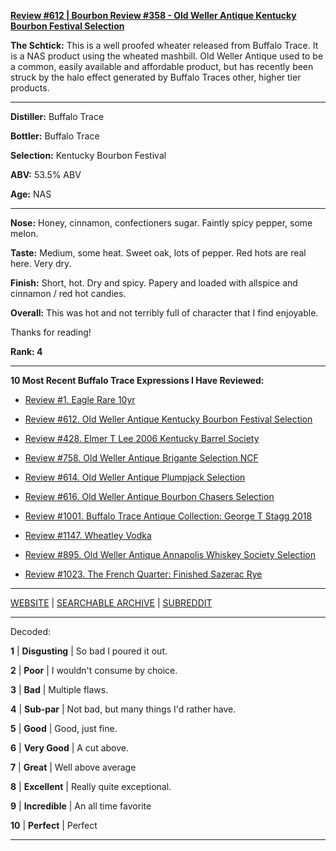 
[**Review #612 | Bourbon Review #358 - Old Weller Antique Kentucky Bourbon Festival Selection**]( https://t8ke.review/review-612-old-weller-antique-kentucky-bourbon-festival/)

**The Schtick:** This is a well proofed wheater released from Buffalo Trace. It is a NAS product using the wheated mashbill. Old Weller Antique used to be a common, easily available and affordable product, but has recently been struck by the halo effect generated by Buffalo Traces other, higher tier products. 

-----

**Distiller:** Buffalo Trace

**Bottler:** Buffalo Trace

**Selection:** Kentucky Bourbon Festival

**ABV:** 53.5% ABV

**Age:** NAS 

-----

**Nose:**  Honey, cinnamon, confectioners sugar. Faintly spicy pepper, some melon.  

**Taste:** Medium, some heat. Sweet oak, lots of pepper. Red hots are real here. Very dry.  

**Finish:** Short, hot. Dry and spicy. Papery and loaded with allspice and cinnamon / red hot candies. 

**Overall:** This was hot and not terribly full of character that I find enjoyable. 

Thanks for reading!

**Rank: 4**

----- 

**10 Most Recent Buffalo Trace Expressions I Have Reviewed:** 

- [Review #1. Eagle Rare 10yr]( https://t8ke.review) 

- [Review #612. Old Weller Antique Kentucky Bourbon Festival Selection]( https://t8ke.review/review-612-old-weller-antique-kentucky-bourbon-festival/) 

- [Review #428. Elmer T Lee 2006 Kentucky Barrel Society]( https://t8ke.review/review-428-elmer-t-lee-2006/) 

- [Review #758. Old Weller Antique Brigante Selection NCF]( https://t8ke.review/review-758-old-weller-antique-ncf-brigante-selection/) 

- [Review #614. Old Weller Antique Plumpjack Selection]( https://t8ke.review/review-614-old-weller-antique-plumpjack-ncf/) 

- [Review #616. Old Weller Antique Bourbon Chasers Selection]( https://t8ke.review/review-616-old-weller-antique-bourbon-chasers/) 

- [Review #1001. Buffalo Trace Antique Collection: George T Stagg 2018]( https://t8ke.review/review-1001-buffalo-trace-antique-collection-2018-george-t-stagg-2018/) 

- [Review #1147. Wheatley Vodka]( https://t8ke.review/review-1147-wheatley-vodka/) 

- [Review #895. Old Weller Antique Annapolis Whiskey Society Selection]( https://t8ke.review/review-895-old-weller-antique-ncf-annapolis-whisky-society-selection/) 

- [Review #1023. The French Quarter: Finished Sazerac Rye]( https://t8ke.review/review-1023-the-french-quarter-finished-sazerac-rye/) 

-----

[WEBSITE](https://t8ke.review) | [SEARCHABLE ARCHIVE](https://t8ke.review/review-archive/) | [SUBREDDIT](https://reddit.com/r/t8kereviews)

-----

Decoded:

**1** | **Disgusting** | So bad I poured it out.

**2** | **Poor** | I wouldn't consume by choice.

**3** | **Bad** | Multiple flaws.

**4** | **Sub-par** | Not bad, but many things I'd rather have.

**5** | **Good** | Good, just fine.

**6** | **Very Good** | A cut above.

**7** | **Great** | Well above average

**8** | **Excellent** | Really quite exceptional.

**9** | **Incredible** | An all time favorite

**10** | **Perfect** | Perfect

----

